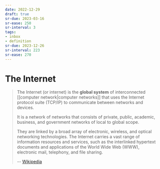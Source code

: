 ```yaml
---
date: 2022-12-29
draft: true
sr-due: 2023-03-16
sr-ease: 250
sr-interval: 3
tags:
- inbox
- definition
sr-due: 2023-12-26
sr-interval: 223
sr-ease: 270
---
```


# The Internet

> The Internet (or internet) is the **global system** of interconnected
> [[computer network|computer networks]] that uses the Internet
> protocol suite (TCP/IP) to communicate between networks and devices.
>
> It is a network of networks that consists of private, public, academic,
> business, and government networks of local to global scope.
>
> They are linked by a broad array of electronic, wireless, and optical networking technologies.
> The Internet carries a vast range of information resources and services, such
> as the interlinked hypertext documents and applications of the
World Wide Web (WWW), electronic mail, telephony, and file sharing.
>
> -- [Wikipedia](https://en.wikipedia.org/wiki/Internet)